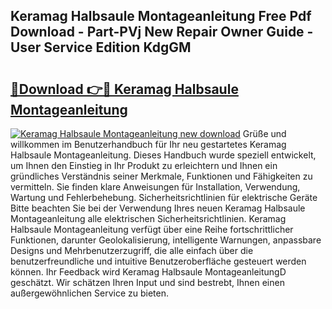 ## Keramag Halbsaule Montageanleitung Free Pdf Download - Part-PVj New Repair Owner Guide - User Service Edition KdgGM

# <h2><a href="http://df7bpof.blite.top/?on=Keramag+Halbsaule+Montageanleitung">🔗Download 👉🔴 Keramag Halbsaule Montageanleitung</a></h2>

[![Keramag Halbsaule Montageanleitung new download](https://i.imgur.com/lujVjoI.png)](http://df7bpof.blite.top/?on=Keramag+Halbsaule+Montageanleitung)
Grüße und willkommen im Benutzerhandbuch für Ihr neu gestartetes Keramag Halbsaule Montageanleitung. Dieses Handbuch wurde speziell entwickelt, um Ihnen den Einstieg in Ihr Produkt zu erleichtern und Ihnen ein gründliches Verständnis seiner Merkmale, Funktionen und Fähigkeiten zu vermitteln. Sie finden klare Anweisungen für Installation, Verwendung, Wartung und Fehlerbehebung. Sicherheitsrichtlinien für elektrische Geräte Bitte beachten Sie bei der Verwendung Ihres neuen Keramag Halbsaule Montageanleitung alle elektrischen Sicherheitsrichtlinien. Keramag Halbsaule Montageanleitung verfügt über eine Reihe fortschrittlicher Funktionen, darunter Geolokalisierung, intelligente Warnungen, anpassbare Designs und Mehrbenutzerzugriff, die alle einfach über die benutzerfreundliche und intuitive Benutzeroberfläche gesteuert werden können. Ihr Feedback wird Keramag Halbsaule MontageanleitungD geschätzt. Wir schätzen Ihren Input und sind bestrebt, Ihnen einen außergewöhnlichen Service zu bieten.
